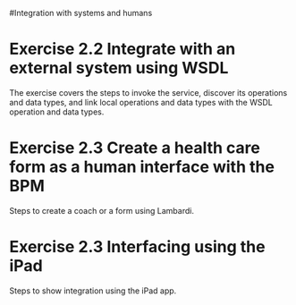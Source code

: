 #Integration with systems and humans

# Exercise 2.2 Integrate with an external system using WSDL #

The exercise covers the steps to invoke the service, discover its operations and data types, and link local operations and data types with the WSDL operation and data types.

# Exercise 2.3 Create a health care form as a human interface with the BPM #

Steps to create a coach or a form using Lambardi.

# Exercise 2.3 Interfacing using the iPad #

Steps to show integration using the iPad app.